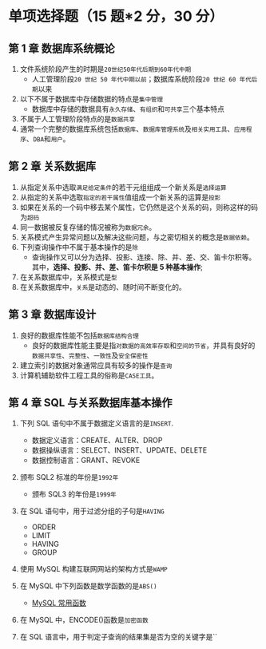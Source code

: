# 单项选择题（15 题\*2 分，30 分）

## 第 1 章 数据库系统概论

1. 文件系统阶段产生的时期是`20世纪50年代后期到60年代中期`
   - 人工管理阶段`20 世纪 50 年代中期以前`；数据库系统阶段`20 世纪 60 年代后期`以来
2. 以下不属于数据库中存储数据的特点是`集中管理`
   - 数据库中存储的数据具有`永久存储`、`有组织`和`可共享`三个基本特点
3. 不属于人工管理阶段特点的是`数据共享`
4. 通常一个完整的数据库系统包括`数据库`、`数据库管理系统`及`相关实用工具`、`应用程序`、`DBA`和`用户`。

## 第 2 章 关系数据库

1. 从指定关系中选取`满足给定条件`的若干元组组成一个新关系是`选择运算`
2. 从指定的关系中选取`指定的若干属性`值组成一个新关系的运算是`投影`
3. 如果在关系的一个码中移去某个属性，它仍然是这个关系的码，则称这样的码为`超码`
4. 同一数据被反复存储的情况被称为`数据冗余`。
5. 关系模式产生异常问题以及解决这些问题，与之密切相关的概念是`数据依赖`。
6. 下列查询操作中不属于基本操作的是`除`
   - 查询操作又可以分为选择、投影、连接、除、并、差、交、笛卡尔积等。其中，**选择、投影、并、差、笛卡尔积是 5 种基本操作**;
7. 在关系数据库中，关系模式是`型`
8. 在关系数据库中，`关系`是动态的、随时间不断变化的。

## 第 3 章 数据库设计

1. 良好的数据库性能不包括`数据库结构合理`
   - 良好的数据库性能主要是指`对数据的高效率存取`和`空间的节省`，并具有良好的`数据共享性`、`完整性`、`一致性`及`安全保密性`
2. 建立索引的数据对象通常应具有较多的操作是`查询`
3. 计算机辅助软件工程工具的俗称是`CASE工具`。

## 第 4 章 SQL 与关系数据库基本操作

1. 下列 SQL 语句中不属于数据定义语言的是`INSERT`.

   - 数据定义语言：CREATE、ALTER、DROP
   - 数据操纵语言：SELECT、INSERT、UPDATE、DELETE
   - 数据控制语言：GRANT、REVOKE

2. 颁布 SQL2 标准的年份是`1992年`

   - 颁布 SQL3 的年份是`1999年`

3. 在 SQL 语句中，用于过滤分组的子句是`HAVING`

   - ORDER
   - LIMIT
   - HAVING
   - GROUP

4. 使用 MySQL 构建互联网网站的架构方式是`WAMP`
5. 在 MySQL 中下列函数是数学函数的是`ABS()`

   - [MySQL 常用函数](http://c.biancheng.net/mysql/function/)

6. 在 MySQL 中，ENCODE()函数是`加密函数`
7. 在 SQL 语言中，用于判定子查询的结果集是否为空的关键字是``
